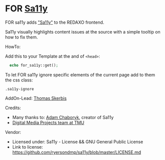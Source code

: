 # FOR [Sa11y](https://sa11y.netlify.app)

FOR sa11y adds ["Sa11y"](https://sa11y.netlify.app) to the REDAXO frontend. 
 
Sa11y visually highlights content issues at the source with a simple tooltip on how to fix them. 

HowTo: 

Add this to your Template at the and of `<head>`: 

```php
  echo for_sa11y::get();
```

To let FOR sa11y ignore specific elements of the current page add to them the css class: 

`.sa11y-ignore`

AddOn-Lead: 
[Thomas Skerbis](https://github.com/skerbis) 

Credits:
- Many thanks to: [Adam Chaboryk](https://github.com/adamchaboryk), creator of Sa11y
- [Digital Media Projects team at TMU](https://github.com/ryersondmp)

Vendor: 
- Licensed under: Sa11y - License && GNU General Public License
- Link to license: https://github.com/ryersondmp/sa11y/blob/master/LICENSE.md
